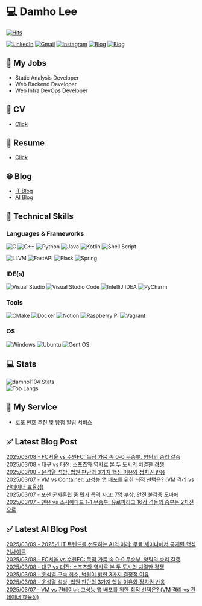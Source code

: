 
# 💻 Damho Lee

[![Hits](https://hits.seeyoufarm.com/api/count/incr/badge.svg?url=https%3A%2F%2Fgithub.com%2Fdamho1104&count_bg=%233D9CC8&title_bg=%23555555&icon=&icon_color=%23E7E7E7&title=hits&edge_flat=false)](https://hits.seeyoufarm.com)  

[![LinkedIn](https://img.shields.io/badge/Linkedin-%230077B5.svg?style=flat&logo=linkedin&logoColor=white)](https://www.linkedin.com/in/damho1104/)
[![Gmail](https://img.shields.io/badge/Gmail-D14836?style=flat&logo=gmail&logoColor=white)](mailto:damho1104@gmail.com)
[![Instagram](https://img.shields.io/badge/Instargram-%23E4405F.svg?style=flat&logo=Instagram&logoColor=white)](https://www.instagram.com/damho1104/)
[![Blog](https://img.shields.io/badge/Blog-%23000000.svg?style=flat&logo=Tistory&logoColor=white)](https://dmomo.co.kr/)
[![Blog](https://img.shields.io/badge/Blog-%23000000.svg?style=flat&logo=WordPress&logoColor=white)](https://blog.ai.dmomo.co.kr/)

## 📃 My Jobs
- Static Analysis Developer
- Web Backend Developer
- Web Infra DevOps Developer

## 📰 CV
- [Click](https://resume.dmomo.net/damho.lee/resume)  

## 📘 Resume
- [Click](https://damho1104.notion.site/8af3191b9815406d95708d9a0cea5a9e)  

## 🌐 Blog
- [IT Blog](https://dmomo.co.kr/)
- [AI Blog](https://blog.ai.dmomo.co.kr/)

## 💪 Technical Skills
### Languages & Frameworks
![C](https://img.shields.io/badge/c-%2300599C.svg?style=flat&logo=c&logoColor=white)
![C++](https://img.shields.io/badge/c++-%2300599C.svg?style=flat&logo=c%2B%2B&logoColor=white)
![Python](https://img.shields.io/badge/Python-3776AB.svg?&style=flat&logo=Python&logoColor=white)
![Java](https://img.shields.io/badge/java-%23ED8B00.svg?style=flat&logo=openjdk&logoColor=white)
![Kotlin](https://img.shields.io/badge/Kotlin-%237F52FF.svg?style=flat&logo=Kotlin&logoColor=white)
![Shell Script](https://img.shields.io/badge/Shell_script-%23121011.svg?style=flat&logo=gnu-bash&logoColor=white)  
  
![LLVM](https://img.shields.io/badge/LLVM/Clang-000B1D.svg?&style=flat&logo=LLVM&logoColor=white)
![FastAPI](https://img.shields.io/badge/FastAPI-005571?style=flat&logo=fastapi)
![Flask](https://img.shields.io/badge/Flask-%23000.svg?style=flat&logo=flask&logoColor=white)
![Spring](https://img.shields.io/badge/Springboot-%236DB33F.svg?style=flat&logo=spring&logoColor=white)
  
  
### IDE(s)
![Visual Studio](https://img.shields.io/badge/Visual%20Studio-5C2D91.svg?style=flat&logo=visual-studio&logoColor=white) 
![Visual Studio Code](https://img.shields.io/badge/Visual%20Studio%20Code-0078d7.svg?style=flat&logo=visual-studio-code&logoColor=white)
![IntelliJ IDEA](https://img.shields.io/badge/IntelliJIDEA-000000.svg?style=flat&logo=intellij-idea&logoColor=white) 
![PyCharm](https://img.shields.io/badge/PyCharm-143?style=flat&logo=pycharm&logoColor=black&color=black&labelColor=green) 


### Tools
![CMake](https://img.shields.io/badge/CMake-%23008FBA.svg?style=flat&logo=cmake&logoColor=white)
![Docker](https://img.shields.io/badge/docker-%230db7ed.svg?style=flat&logo=docker&logoColor=white)
![Notion](https://img.shields.io/badge/Notion-%23000000.svg?style=flat&logo=notion&logoColor=white)
![Raspberry Pi](https://img.shields.io/badge/-RaspberryPi-C51A4A?style=flat&logo=Raspberry-Pi)
![Vagrant](https://img.shields.io/badge/Vagrant-%231563FF.svg?style=flat&logo=vagrant&logoColor=white)


### OS
![Windows](https://img.shields.io/badge/Windows-0078D6?style=flat&logo=windows&logoColor=white)
![Ubuntu](https://img.shields.io/badge/Ubuntu-E95420?style=flat&logo=ubuntu&logoColor=white)
![Cent OS](https://img.shields.io/badge/Cent%20OS-002260?style=flat&logo=centos&logoColor=F0F0F0)


## :computer: Stats
![damho1104 Stats](https://github-readme-stats.vercel.app/api?username=damho1104&hide=issues&show_icons=true&theme=dark)  
![Top Langs](https://github-readme-stats.vercel.app/api/top-langs/?username=damho1104&layout=compact&theme=dark)


## 📣 My Service
- [로또 번호 추천 및 당첨 알림 서비스](https://lotto.dmomo.co.kr/)  


## ✅ Latest Blog Post

[2025/03/08 - FC서울 vs 수원FC: 득점 가뭄 속 0-0 무승부, 양팀의 승리 갈증](https://dmomo.co.kr/175) <br/>
[2025/03/08 - 대구 vs 대전: 스포츠와 역사로 본 두 도시의 치열한 경쟁](https://dmomo.co.kr/174) <br/>
[2025/03/08 - 윤석열 석방, 법원 판단의 3가지 핵심 이유와 정치권 반응](https://dmomo.co.kr/173) <br/>
[2025/03/07 - VM vs Container: 고성능 앱 배포를 위한 최적 선택은? (VM 격리 vs 컨테이너 효율성)](https://dmomo.co.kr/172) <br/>
[2025/03/07 - 포천 군사훈련 중 민가 폭격 사고: 7명 부상, 안전 불감증 도마에](https://dmomo.co.kr/171) <br/>
[2025/03/07 - 맨유 vs 소시에다드 1-1 무승부: 유로파리그 16강 격돌의 승부는 2차전으로](https://dmomo.co.kr/170) <br/>

## ✅ Latest AI Blog Post
[2025/03/09 - 2025년 IT 트렌드를 선도하는 AI의 미래: 무료 세미나에서 공개된 핵심 인사이트](https://blog.ai.dmomo.co.kr/ai/1192) <br/>
[2025/03/08 - FC서울 vs 수원FC: 득점 가뭄 속 0-0 무승부, 양팀의 승리 갈증](https://blog.ai.dmomo.co.kr/trend/1189) <br/>
[2025/03/08 - 대구 vs 대전: 스포츠와 역사로 본 두 도시의 치열한 경쟁](https://blog.ai.dmomo.co.kr/trend/1186) <br/>
[2025/03/08 - 윤석열 구속 취소, 법원이 밝힌 3가지 결정적 이유](https://blog.ai.dmomo.co.kr/trend/1183) <br/>
[2025/03/08 - 윤석열 석방, 법원 판단의 3가지 핵심 이유와 정치권 반응](https://blog.ai.dmomo.co.kr/trend/1180) <br/>
[2025/03/07 - VM vs 컨테이너: 고성능 앱 배포를 위한 최적 선택은? (VM 격리 vs 컨테이너 효율성)](https://blog.ai.dmomo.co.kr/tech/1175) <br/>
